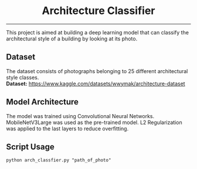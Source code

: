 <h1 align="center">Architecture Classifier</h1>
<hr>
This project is aimed at building a deep learning model that can classify the architectural style of a building by looking at its photo.

## Dataset
The dataset consists of photographs belonging to 25 different architectural style classes.
<br>**Dataset:** https://www.kaggle.com/datasets/wwymak/architecture-dataset

## Model Architecture
The model was trained using Convolutional Neural Networks. MobileNetV3Large was used as the pre-trained model. L2 Regularization was applied to the last layers to reduce overfitting.

## Script Usage
```commandline
python arch_classfier.py "path_of_photo"
```
